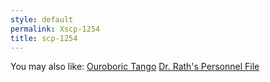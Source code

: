 ```yaml
---
style: default
permalink: Xscp-1254
title: scp-1254
---
```

You may also like:
[Ouroboric Tango](http://scp-wiki.net/cav-004)
[Dr. Rath's Personnel File](http://scp-wiki.net/dr-rath-s-personnel-file)